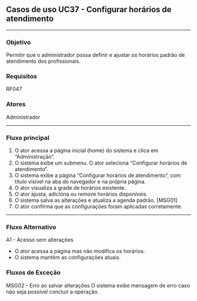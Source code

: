 ## Casos de uso UC37 - Configurar horários de atendimento

---

### Objetivo  
Permitir que o administrador possa definir e ajustar os horários padrão de atendimento dos profissionais.

### Requisitos  
RF047

### Atores  
Administrador

---

### Fluxo principal  

1. O ator acessa a página inicial (home) do sistema e clica
em “Administração”.
2. O sistema exibe um submenu. O ator seleciona
“Configurar horários de atendimento”.
3. O sistema exibe a página “Configurar horários de
atendimento”, com título visível na aba do navegador e na
própria página.
4. O ator visualiza a grade de horários existente.
5. O ator ajusta, adiciona ou remove horários disponíveis.
6. O sistema salva as alterações e atualiza a agenda
padrão. [MSG01]
7. O ator confirma que as configurações foram aplicadas
corretamente.

---

### Fluxo Alternativo 

A1 - Acesso sem alterações
- O ator acessa a página mas não modifica os
horários.
- O sistema mantém as configurações atuais.

### Fluxos de Exceção

MSG02 - Erro ao salvar alterações
O sistema exibe mensagem de erro caso não seja possível concluir a operação.